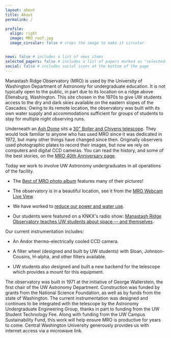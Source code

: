 ```yaml
---
layout: about
title: About
permalink: /

profile:
  align: right
  image: MRO_roof.jpg
  image_circular: false # crops the image to make it circular


news: false # includes a list of news items
selected_papers: false # includes a list of papers marked as "selected={true}"
social: false # includes social icons at the bottom of the page
---
```

Manastash Ridge Observatory (MRO) is used by the University of Washington Department of Astronomy for undergraduate education. It is not typically open to the public, in part due to its location on a ridge above Ellensburg, Washington. This site chosen in the 1970s to give UW students access to the dry and dark skies available on the eastern slopes of the Cascades. Owing to its remote location, the observatory was built with its own water supply and accommodations sufficient for groups of students to stay for multiple night observing runs.

Underneath an [Ash Dome](http://www.ashdome.com/) sits a [30" Boller and Chivens telescope](https://bollerandchivens.com/?p=1105). They would look familiar to anyone who has used MRO since it was dedicated in 1972, but many other things have changed since then. Originally observers used photographic plates to record their images, but now we rely on computers and digital CCD cameras. You can read the history, and some of the best stories, on the [MRO 40th Anniversary page](http://depts.washington.edu/astron/old_port/MRO/index.html).

Today we work to involve UW Astronomy undergraduates in all operations of the facility.

- The [Best of MRO photo album](https://photos.app.goo.gl/qF1D4G1Ctw6QgSDG9) features many of their pictures!

- The observatory is in a beautiful location, see it from the  [MRO Webcam Live View](http://depts.washington.edu/mrouser/webcams/).

- We have worked to [reduce our power and water use](https://green.uw.edu/blog/2016-03/uws-manastash-ridge-observatory-gets-sustainability-overhaul).

- Our students were featured on a KNKX's radio show: [Manastash Ridge Observatory teaches UW students about space — and themselves](https://www.knkx.org/post/manastash-ridge-observatory-teaches-uw-students-about-space-and-themselves).

Our current instrumentation includes:

- An Andor thermo-electrically cooled CCD camera.

- A filter wheel (designed and built by UW students) with Sloan, Johnson-Cousins, H-alpha, and other filters available.

- UW students also designed and built a new backend for the telescope which provides a mount for this equipment.

The observatory was built in 1971 at the initiative of George Wallerstein, the first chair of the UW Astronomy Department. Construction was funded by grants from the National Science Foundation, as well as by funds from the state of Washington. The current instrumentation was designed and continues to be integrated with the telescope by the Astronomy Undergraduate Engineering Group, thanks in part to funding from the UW Student Technology Fee. Along with funding from the UW Campus Sustainability Fund, this work will help ensure MRO is productive for years to come. Central Washington University generously provides us with internet access via a microwave link.
